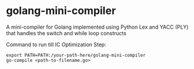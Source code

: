 # golang-mini-compiler
A mini-compiler for Golang implemented using Python Lex and YACC (PLY) that handles the switch and while loop constructs

Command to run till IC Optimization Step:

 ```
 export PATH=PATH:/your-path-here/golang-mini-compiler
 go-compile <path-to-filename.go>
 ```
 
 


